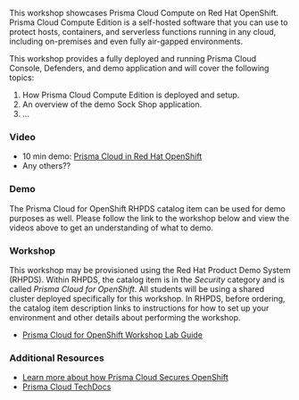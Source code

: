 This workshop showcases Prisma Cloud Compute on Red Hat OpenShift. Prisma Cloud Compute Edition is a self-hosted software that you can use to protect hosts, containers, and serverless functions running in any cloud, including on-premises and even fully air-gapped environments.


This workshop provides a fully deployed and running Prisma Cloud Console, Defenders, and demo application and will cover the following topics:

1. How Prisma Cloud Compute Edition is deployed and setup.
2. An overview of the demo Sock Shop application.
3. ...

### Video
* 10 min demo: [Prisma Cloud in Red Hat OpenShift](https://www.youtube.com/watch?v=TBD) 
* Any others??

### Demo

The Prisma Cloud for OpenShift RHPDS catalog item can be used for demo purposes 
as well.  Please follow the link to the workshop below and view the videos 
above to get an understanding of what to demo.

### Workshop

This workshop may be provisioned using the Red Hat Product Demo System (RHPDS).
Within RHPDS, the catalog item is in the _Security_ category and is called 
_Prisma Cloud for OpenShift_. All students will be using a shared cluster deployed 
specifically for this workshop. In RHPDS, before ordering, the catalog item 
description links to instructions for how to set up your environment and other 
details about performing the workshop.

* [Prisma Cloud for OpenShift Workshop Lab Guide](https://TDB)

### Additional Resources

* [Learn more about how Prisma Cloud Secures OpenShift](https://www.paloaltonetworks.com/prisma/environments/red-hat-openshift)
* [Prisma Cloud TechDocs](​​https://docs.paloaltonetworks.com/prisma/prisma-cloud.html)

